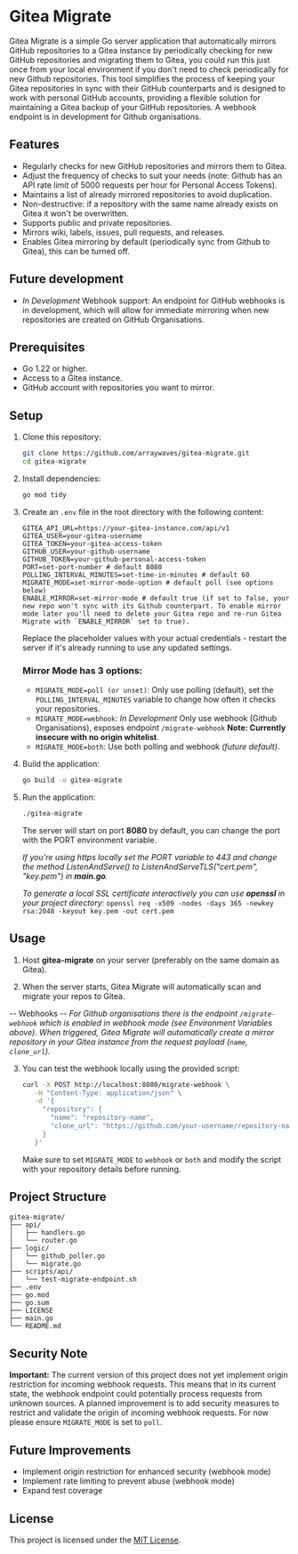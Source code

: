 # Gitea Migrate

Gitea Migrate is a simple Go server application that automatically mirrors GitHub repositories to a Gitea instance by periodically checking for new GitHub repositories and migrating them to Gitea, you could run this just once from your local environment if you don't need to check periodically for new Github repositories. This tool simplifies the process of keeping your Gitea repositories in sync with their GitHub counterparts and is designed to work with personal GitHub accounts, providing a flexible solution for maintaining a Gitea backup of your GitHub repositories. A webhook endpoint is in development for Github organisations.

## Features

- Regularly checks for new GitHub repositories and mirrors them to Gitea.
- Adjust the frequency of checks to suit your needs (note: Github has an API rate limit of 5000 requests per hour for Personal Access Tokens).
- Maintains a list of already mirrored repositories to avoid duplication.
- Non-destructive: if a repository with the same name already exists on Gitea it won't be overwritten.
- Supports public and private repositories.
- Mirrors wiki, labels, issues, pull requests, and releases.
- Enables Gitea mirroring by default (periodically sync from Github to Gitea), this can be turned off.

## Future development

- *In Development* Webhook support: An endpoint for GitHub webhooks is in development, which will allow for immediate mirroring when new repositories are created on GitHub Organisations.

## Prerequisites

- Go 1.22 or higher.
- Access to a Gitea instance.
- GitHub account with repositories you want to mirror.

## Setup

1. Clone this repository:
   ```bash
   git clone https://github.com/arraywaves/gitea-migrate.git
   cd gitea-migrate
   ```

2. Install dependencies:
   ```bash
   go mod tidy
   ```

3. Create an `.env` file in the root directory with the following content:
   ```env
   GITEA_API_URL=https://your-gitea-instance.com/api/v1
   GITEA_USER=your-gitea-username
   GITEA_TOKEN=your-gitea-access-token
   GITHUB_USER=your-github-username
   GITHUB_TOKEN=your-github-personal-access-token
   PORT=set-port-number # default 8080
   POLLING_INTERVAL_MINUTES=set-time-in-minutes # default 60
   MIGRATE_MODE=set-mirror-mode-option # default poll (see options below)
   ENABLE_MIRROR=set-mirror-mode # default true (if set to false, your new repo won't sync with its Github counterpart. To enable mirror mode later you'll need to delete your Gitea repo and re-run Gitea Migrate with `ENABLE_MIRROR` set to true).
   ```

   Replace the placeholder values with your actual credentials - restart the server if it's already running to use any updated settings.

   ### **Mirror Mode** has 3 options:

   - `MIGRATE_MODE=poll (or unset)`: Only use polling (default), set the `POLLING_INTERVAL_MINUTES` variable to change how often it checks your repositories.
   - `MIGRATE_MODE=webhook`: *In Development* Only use webhook (Github Organisations), exposes endpoint `/migrate-webhook` **Note: Currently insecure with no origin whitelist**.
   - `MIGRATE_MODE=both`: Use both polling and webhook *(future default)*.

4. Build the application:
   ```bash
   go build -o gitea-migrate
   ```

5. Run the application:
   ```bash
   ./gitea-migrate
   ```

   The server will start on port **8080** by default, you can change the port with the PORT environment variable.

   *If you're using https locally set the PORT variable to 443 and change the method ListenAndServe() to ListenAndServeTLS("cert.pem", "key.pem") in **main.go**.*

   *To generate a local SSL certificate interactively you can use **openssl** in your project directory:*
   `openssl req -x509 -nodes -days 365 -newkey rsa:2048 -keyout key.pem -out cert.pem`

## Usage

1. Host **gitea-migrate** on your server (preferably on the same domain as Gitea).

2. When the server starts, Gitea Migrate will automatically scan and migrate your repos to Gitea.

-- Webhooks --
*For Github organisations there is the endpoint `/migrate-webhook` which is enabled in webhook mode (see Environment Variables above). When triggered, Gitea Migrate will automatically create a mirror repository in your Gitea instance from the request payload (`name`, `clone_url`).*

3. You can test the webhook locally using the provided script:
   ```bash
   curl -X POST http://localhost:8080/migrate-webhook \
      -H "Content-Type: application/json" \
      -d '{
        "repository": {
          "name": "repository-name",
          "clone_url": "https://github.com/your-username/repository-name.git"
        }
      }'
   ```

   Make sure to set `MIGRATE_MODE` to `webhook` or `both` and modify the script with your repository details before running.

## Project Structure

```
gitea-migrate/
├── api/
│   ├── handlers.go
│   └── router.go
├── logic/
│   └── github_poller.go
│   └── migrate.go
├── scripts/api/
│   └── test-migrate-endpoint.sh
├── .env
├── go.mod
├── go.sum
├── LICENSE
├── main.go
└── README.md
```

## Security Note

**Important:** The current version of this project does not yet implement origin restriction for incoming webhook requests. This means that in its current state, the webhook endpoint could potentially process requests from unknown sources. A planned improvement is to add security measures to restrict and validate the origin of incoming webhook requests. For now please ensure `MIGRATE_MODE` is set to `poll`.

## Future Improvements

- Implement origin restriction for enhanced security (webhook mode)
- Implement rate limiting to prevent abuse (webhook mode)
- Expand test coverage

## License

This project is licensed under the [MIT License](LICENSE).
